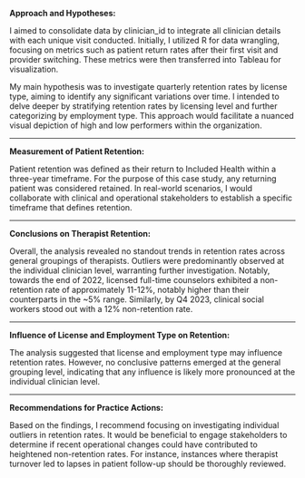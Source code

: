 

**Approach and Hypotheses:**

I aimed to consolidate data by clinician_id to integrate all clinician details with each unique visit conducted. Initially, I utilized R for data wrangling, focusing on metrics such as patient return rates after their first visit and provider switching. These metrics were then transferred into Tableau for visualization.

My main hypothesis was to investigate quarterly retention rates by license type, aiming to identify any significant variations over time. I intended to delve deeper by stratifying retention rates by licensing level and further categorizing by employment type. This approach would facilitate a nuanced visual depiction of high and low performers within the organization.

---

**Measurement of Patient Retention:**

Patient retention was defined as their return to Included Health within a three-year timeframe. For the purpose of this case study, any returning patient was considered retained. In real-world scenarios, I would collaborate with clinical and operational stakeholders to establish a specific timeframe that defines retention.

---

**Conclusions on Therapist Retention:**

Overall, the analysis revealed no standout trends in retention rates across general groupings of therapists. Outliers were predominantly observed at the individual clinician level, warranting further investigation. Notably, towards the end of 2022, licensed full-time counselors exhibited a non-retention rate of approximately 11-12%, notably higher than their counterparts in the ~5% range. Similarly, by Q4 2023, clinical social workers stood out with a 12% non-retention rate.

---

**Influence of License and Employment Type on Retention:**

The analysis suggested that license and employment type may influence retention rates. However, no conclusive patterns emerged at the general grouping level, indicating that any influence is likely more pronounced at the individual clinician level.

---

**Recommendations for Practice Actions:**

Based on the findings, I recommend focusing on investigating individual outliers in retention rates. It would be beneficial to engage stakeholders to determine if recent operational changes could have contributed to heightened non-retention rates. For instance, instances where therapist turnover led to lapses in patient follow-up should be thoroughly reviewed.

